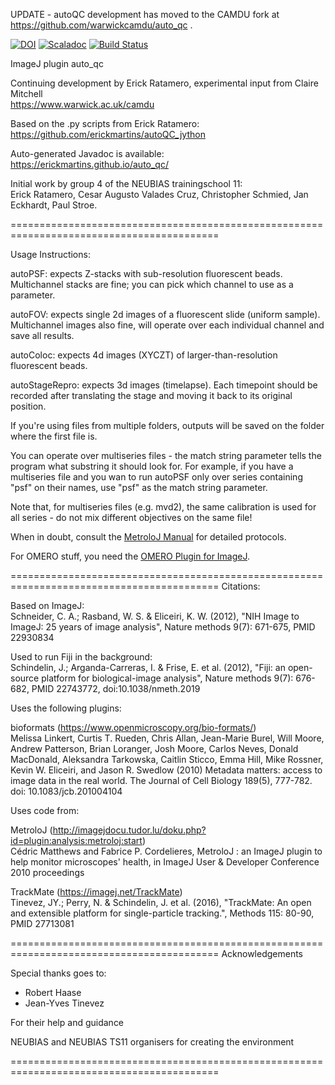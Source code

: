UPDATE - autoQC development has moved to the CAMDU fork at https://github.com/warwickcamdu/auto_qc .



[![DOI](https://zenodo.org/badge/169840753.svg)](https://zenodo.org/badge/latestdoi/169840753)  [![Scaladoc](https://javadoc-badge.appspot.com/uk.ac.warwick.camdu/nscala-time_2.11.svg?label=javadoc)](https://erickmartins.github.io/auto_qc/) [![Build Status](https://travis-ci.com/erickmartins/auto_qc.svg?branch=master)](https://travis-ci.com/erickmartins/auto_qc)



ImageJ plugin auto_qc


Continuing development by Erick Ratamero, experimental input from Claire Mitchell  
https://www.warwick.ac.uk/camdu


Based on the .py scripts from Erick Ratamero:  
https://github.com/erickmartins/autoQC_jython


Auto-generated Javadoc is available:  
https://erickmartins.github.io/auto_qc/


Initial work by group 4 of the NEUBIAS trainingschool 11:  
Erick Ratamero, Cesar Augusto Valades Cruz, Christopher Schmied, Jan Eckhardt, Paul Stroe.

==========================================================================================

Usage Instructions:

autoPSF: expects Z-stacks with sub-resolution fluorescent beads.  Multichannel stacks are fine; you can pick which channel to use as a parameter.

autoFOV: expects single 2d images of a fluorescent slide (uniform sample).  Multichannel images also fine, will operate over each individual channel and save all results.

autoColoc: expects 4d images (XYCZT) of larger-than-resolution fluorescent beads.  

autoStageRepro: expects 3d images (timelapse). Each timepoint should be recorded after translating the stage and moving it back to its original position.

If you're using files from multiple folders, outputs will be saved on the folder where the first file is.  

You can operate over multiseries files - the match string parameter tells the program what substring it should look for. For example, if you have a multiseries file and you wan to run autoPSF only over series containing "psf" on their names, use "psf" as the match string parameter.

Note that, for multiseries files (e.g. mvd2), the same calibration is used for all series - do not mix different objectives on the same file!    

When in doubt, consult the [MetroloJ Manual](http://imagejdocu.tudor.lu/lib/exe/fetch.php?media=plugin:analysis:metroloj:metroloj.pdf) for detailed protocols.   

For OMERO stuff, you need the [OMERO Plugin for ImageJ](https://www.openmicroscopy.org/omero/downloads/). 





==========================================================================================
Citations:


Based on ImageJ:  
Schneider, C. A.; Rasband, W. S. & Eliceiri, K. W. (2012), "NIH Image to ImageJ: 25 years of image analysis", Nature methods 9(7): 671-675, PMID 22930834

Used to run Fiji in the background:  
Schindelin, J.; Arganda-Carreras, I. & Frise, E. et al. (2012), "Fiji: an open-source platform for biological-image analysis", Nature methods 9(7): 676-682, PMID 22743772, doi:10.1038/nmeth.2019


Uses the following plugins:  

bioformats (https://www.openmicroscopy.org/bio-formats/)  
Melissa Linkert, Curtis T. Rueden, Chris Allan, Jean-Marie Burel, Will Moore, Andrew Patterson, Brian Loranger, Josh Moore, Carlos Neves, Donald MacDonald, Aleksandra Tarkowska, Caitlin Sticco, Emma Hill, Mike Rossner, Kevin W. Eliceiri, and Jason R. Swedlow (2010) Metadata matters: access to image data in the real world. The Journal of Cell Biology 189(5), 777-782. doi: 10.1083/jcb.201004104


Uses code from:

MetroloJ (http://imagejdocu.tudor.lu/doku.php?id=plugin:analysis:metroloj:start)  
Cédric Matthews and Fabrice P. Cordelieres, MetroloJ : an ImageJ plugin to help monitor microscopes' health, in ImageJ User & Developer Conference 2010 proceedings

TrackMate (https://imagej.net/TrackMate)  
Tinevez, JY.; Perry, N. & Schindelin, J. et al. (2016), "TrackMate: An open and extensible platform for single-particle tracking.", Methods 115: 80-90, PMID 27713081


==========================================================================================
Acknowledgements

Special thanks goes to:

- Robert Haase
- Jean-Yves Tinevez

For their help and guidance

NEUBIAS and NEUBIAS TS11 organisers for creating the environment

==========================================================================================


